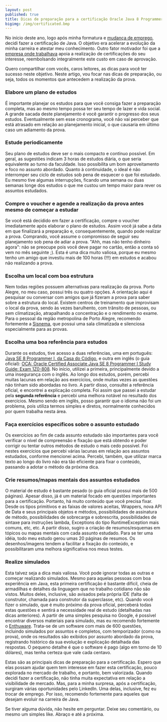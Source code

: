 ```yaml
---
layout: post
published: true
title: Dicas de preparação para a certificação Oracle Java 8 Programmer I (OCA)
bigimg: /img/certificated.bmp
---
```


No início deste ano, logo após minha formatura e [mudança de emprego](www.linkedin.com/in/murillogoulart), decidi fazer a certificação de Java. O objetivo era acelerar a evolução da minha carreira e atestar meu conhecimento. Outro fator motivador foi que a [empresa onde trabalhava](https://www.cwi.com.br/Oportunidades) apoia a realização de certificações do seu interesse, reembolsando integralmente este custo em caso de aprovação. 

Quero compartilhar com vocês, caros leitores, as dicas para você ter sucesso neste objetivo. Neste artigo, vou focar nas dicas de preparação, ou seja, todos os momentos que antecedem a realização da prova.

### Elabore um plano de estudos 
É importante planejar os estudos para que você consiga fazer a preparação completa, mas ao mesmo tempo possa ter seu tempo de lazer e vida social. A grande sacada deste planejamento é você garantir o progresso dos seus estudos. Eventualmente sem esse cronograma, você não vai perceber que está atrasado em relação ao planejamento inicial, o que causaria em último caso um adiamento da prova.

### Estude periodicamente
Seu plano de estudos deve ser o mais compacto e contínuo possível. Em geral, as sugestões indicam 3 horas de estudos diária, o que seria equivalente ao turno da faculdade. Isso possibilita um bom aproveitamento e foco no assunto abordado. Quanto à continuidade, o ideal é não interromper seu ciclo de estudos sob pena de esquecer o que foi estudado. Eu mesmo tive algumas interrupções, ficando uma semana ou duas semanas longe dos estudos o que me custou um tempo maior para rever os assuntos estudados.

### Compre o voucher e agende a realização da prova antes mesmo de começar a estudar
Se você está decidido em fazer a certificação, compre o voucher imediatamente após elaborar o plano de estudos. Assim você já sabe a data em que finalizará a preparação e, consequentemente, quando pode realizar a prova. Comprando, você assume o compromisso de seguir seu planejamento sob pena de adiar a prova. "Ahh, mas não tenho dinheiro agora": não se preocupe pois você deve pagar no cartão, então a conta só vem no mês seguinte ;). Esta é uma dica muito valiosa, porque eu mesmo tenho um amigo que investiu mais de 100 horas (!!!) em estudos e acabou não realizando a prova.

### Escolha um local com boa estrutura
Nem todas regiões possuem alternativas para realização da prova. Porto Alegre, no meu caso, possui três ou quatro opções. A orientação aqui é pesquisar ou conversar com amigos que já fizeram a prova para saber sobre a estrutura do local. Existem centros de treinamento que improvisam o local da prova, sendo às vezes barulhento, com trânsito de pessoas, ou sem climatização, atrapalhando a concentração e o rendimento no exame. Para o pessoal da região metropolina de Porto Alegre, recomendo fortemente a [Sisnema](http://sisnema.com.br/contato), que possui uma sala climatizada e silenciosa especialmente para as provas.

### Escolha uma boa referência para estudos
Durante os estudos, tive acesso a duas referências, uma em português: [Java SE 8 Programmer I, da Casa do Código](https://www.casadocodigo.com.br/products/livro-certificacao-java-associate), e outra em inglês (o guia oficial): [OCA: Oracle Certified Associate Java SE 8 Programmer I Study Guide: Exam 1Z0-808](https://www.amazon.com.br/OCA-Certified-Associate-Programmer-1Z0-808/dp/1118957407). No início, utilizei a primeira, principalmente devido a uma insegurança com o inglês. Ao longo dos estudos, porém, percebi muitas lacunas em relação aos exercícios, onde muitas vezes as questões não tinham sido abordadas no livro. A partir disso, consultei a referência oficial, e encontrei a explicação completa. Foi assim que passei a estudar pela **segunda referência** e percebi uma melhora notável no resultado dos exercícios. Mesmo sendo em inglês, posso garantir que o idioma não foi um problema, pois utiliza termos simples e diretos, normalmente conhecidos por quem trabalha nesta área.

### Faça exercícios específicos sobre o assunto estudado
Os exercícios ao fim de cada assunto estudado são importantes para você verificar o nível de compreensão e fixação que está obtendo e poder corrigir ou tentar outros métodos de estudo o mais cedo possível. Foi nestes exercícios que percebi várias lacunas em relação aos assuntos estudados, conforme mencionei acima. Percebi, também, que utilizar marca texto ao longo do livro não era tão eficiente para fixar o conteúdo, passando a adotar o método da próxima dica.

### Crie resumos/mapas mentais dos assuntos estudados
O material de estudo é bastante pesado (o guia oficial possui mais de 500 páginas). Apesar disso, já é um material focado em questões importantes para a certificação. Portanto, há muito conteúdo que você precisa fixar. Desde os tipos primitivos e as faixas de valores aceitas, Wrappers, nova API de Data e seus principais objetos e métodos, possibilidades de assinatura de método, possibilidades de sobrecarga e sobrescrita, possibilidades de sintaxe para instruções lambda, Exceptions do tipo RuntimeException mais comuns, etc, etc. A partir disso, sugiro a criação de resumos/esquemas em tópicos ou mapas mentais com cada assunto estudado. Para se ter uma idéia, todo meu estudo gerou umas 20 páginas de resumos. Os desenhos/imagens tendem a facilitar a fixação do conteúdo, e possibilitaram uma melhora significativa nos meus testes.

### Realize simulados
Esta talvez seja a dica mais valiosa. Você pode ignorar todas as outras e começar realizando simulados. Mesmo para aquelas pessoas com boa experiência em Java, esta primeira certificação é bastante difícil, cheia de armadilhas e detalhes da linguagem que no trabalho cotidiano não são vistos. Muitos deles, inclusive, são avisados pela própria IDE (falta de construtor, chamada para construtor da superclasse, etc). Quando você fizer o simulado, que é muito próximo da prova oficial, perceberá todas estas questões e sentirá a necessidade real de estudo (detalhadas nas dicas anteriores). A partir de uma simples pesquisa no Google, é possível encontrar diversos materiais para simulado, mas eu recomendo fortemente o [Enthuware](http://enthuware.com/index.php/mock-exams/oracle-certified-associate/java-oca-certification-8). Trata-se de um software com mais de 600 questões, incluindo simulados por assuntos e completos, com temporizador (como na prova), onde os resultados são exibidos por assunto abordado da prova, registrando histórico da sua evolução e explicação detalhada das respostas. O pequeno detalhe é que o software é pago (algo em torno de 10 dólares), mas tenha certeza que vale cada centavo.

Estas são as principais dicas de preparação para a certificação. Espero que elas possam ajudar quem tem interesse em fazer esta certificação, pouco explorada no mercado de trabalho, e portanto, bem valorizada. Quando decidi fazer a certificação, não tinha muita expectativa em relação a visibilidade de mercado. Mas, para a minha surpresa, após a certificação, surgiram várias oportunidades pelo LinkedIn. Uma delas, inclusive, fez eu trocar de emprego. Por isso, recomendo fortemente para aqueles que desejam evoluir na carreira de Java.

Se tiver alguma dúvida, não hesite em perguntar. Deixe seu comentário, ou mesmo um simples like. Abraço e até a próxima.
